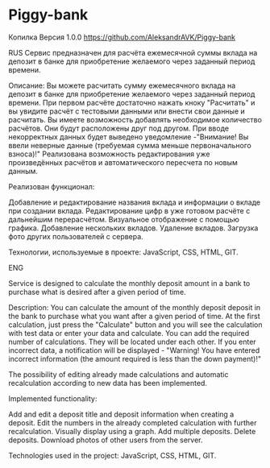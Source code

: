# Piggy-bank

Копилка
Версия 1.0.0 https://github.com/AleksandrAVK/Piggy-bank

RUS Сервис предназначен для расчёта ежемесячной суммы вклада на депозит в банке для приобретение желаемого через заданный период времени.


Описание: Вы можете расчитать сумму ежемесячного вклада на депозит в банке для приобретение желаемого через заданный период времени.
При первом расчёте достаточно нажать кноку "Расчитать" и вы увидите расчёт с тестовыми данными или внести свои данные и расчитать.
Вы имеете возможность добавлять необходимое количество расчётов. Они будут расположены друг под другом.
При вводе некорректных данных будет выведено уведомление -"Внимание! Вы ввели неверные данные (требуемая сумма меньше первоначального взноса)!"
Реализована возможность редактирования уже произведённых расчётов и автоматического пересчета по новым данным.

Реализован функционал:

Добавление и редактирование названия вклада и информации о вкладе при создании вклада.
Редактирование цифр в уже готовом расчёте с дальнейшим перерасчётом.
Визуальное отображение с помощью графика.
Добавление  нескольких вкладов.
Удаление вкладов.
Загрузка фото других пользователей с сервера.

Технологии, используемые в проекте: JavaScript, CSS, HTML, GIT.




ENG

Service is designed to calculate the monthly deposit amount in a bank to purchase what is desired after a given period of time.


Description: You can calculate the amount of the monthly deposit deposit in the bank to purchase what you want after a given period of time.
At the first calculation, just press the "Calculate" button and you will see the calculation with test data or enter your data and calculate.
You can add the required number of calculations. They will be located under each other.
If you enter incorrect data, a notification will be displayed - "Warning! You have entered incorrect information (the amount required is less than the down payment)!"

The possibility of editing already made calculations and automatic recalculation according to new data has been implemented.

Implemented functionality:

Add and edit a deposit title and deposit information when creating a deposit.
Edit the numbers in the already completed calculation with further recalculation.
Visually display using a graph.
Add multiple deposits.
Delete deposits.
Download photos of other users from the server.

Technologies used in the project: JavaScript, CSS, HTML, GIT.

